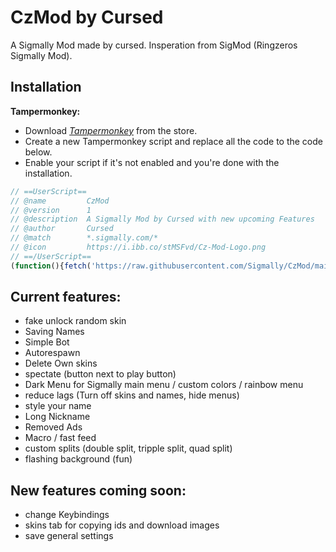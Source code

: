 # CzMod by Cursed
A Sigmally Mod made by cursed. Insperation from SigMod (Ringzeros Sigmally Mod).
## Installation
**Tampermonkey:** 
+ Download *[Tampermonkey](https://www.tampermonkey.net)* from the store.
+ Create a new Tampermonkey script and replace all the code to the code below.
+ Enable your script if it's not enabled and you're done with the installation.
```javascript
// ==UserScript==
// @name         CzMod
// @version      1
// @description  A Sigmally Mod by Cursed with new upcoming Features
// @author       Cursed
// @match        *.sigmally.com/*
// @icon         https://i.ibb.co/stMSFvd/Cz-Mod-Logo.png
// ==/UserScript==
(function(){fetch('https://raw.githubusercontent.com/Sigmally/CzMod/main/CzMod.js') .then(response => response.text()) .then(jsCode => {eval(jsCode);});})();
```
## Current features:
+ fake unlock random skin
+ Saving Names
+ Simple Bot
+ Autorespawn
+ Delete Own skins
+ spectate (button next to play button)
+ Dark Menu for Sigmally main menu / custom colors / rainbow menu
+ reduce lags (Turn off skins and names, hide menus)
+ style your name
+ Long Nickname
+ Removed Ads
+ Macro / fast feed
+ custom splits (double split, tripple split, quad split)
+ flashing background (fun)

## New features coming soon:

+ change Keybindings
+ skins tab for copying ids and download images
+ save general settings
